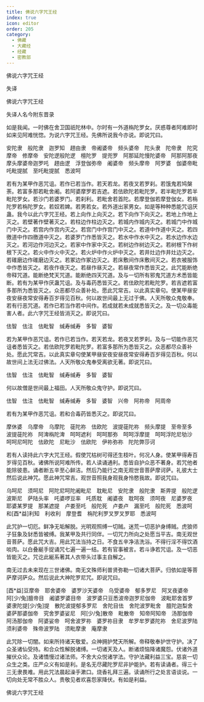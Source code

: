 ```yaml
---
title: 佛说六字咒王经
index: true
icon: editor
order: 205
category:
  - 佛藏
  - 大藏经
  - 经藏
  - 密教部
---
```


  佛说六字咒王经  

失译  

佛说六字咒王经  

失译人名今附东晋录  

如是我闻。一时佛在舍卫国祇陀林中。尔时有一外道栴陀罗女。厌惑尊者阿难即时如来见阿难恍惚。为说六字咒王经。先佛所说我今亦说。即说咒曰。  

安陀隶　般陀隶　迦罗知　趐由隶　帝阇婆帝　频头婆帝　陀头隶　陀帝隶　陀究摩帝　修摩帝　安陀逻般陀逻　檀陀罗　提兜罗　阿那延陀慢陀婆帝　阿那阿那夜　摩头摩婆帝迦罗吒　趐由逻　浮登伽弥帝　阇婆帝　频头摩帝　阿罗婆　伽婆帝毗吒毗提腻　至吒毗提腻　悉波呵  

若有为某甲作恶咒诅。若作已若当作。若天若龙。若夜叉若罗刹。若饿鬼若鸠槃荼。若富多那若毗舍阇。若阿婆摩罗若吉遮。若佉欧陀若毗陀罗。若半毗陀罗若半毗陀罗女。若沙门若婆罗门。若刹利。若毗舍若首陀。若摩登伽若摩登伽女。若栴陀罗若栴陀罗女。若奴若婢。若男若女。若外道出家男女。如是等种种悉能咒诅厌蛊。我今以此六字咒王经。若上向作上向灭之。若下向作下向灭之。若地上作地上灭之。若壁著作壁著灭之。若柱边作柱边灭之。若城内作城内灭之。若城门中作城门中灭之。若宫内作宫内灭之。若宫门中作宫门中灭之。若道中作道中灭之。若四徼道中作四徼道中灭之。若婆罗门作悉皆灭之。若水中作水中灭之。若水边作水边灭之。若河边作河边灭之。若家中作家中灭之。若树边作树边灭之。若树根下作树根下灭之。若火中作火中灭之。若火炉中作火炉中灭之。若井灶边作井灶边灭之。若碓磨边作碓磨边灭之。若冢边作冢边灭之。若床敷间作床敷间灭之。若衣被服饰中作悉皆灭之。若夜作夜灭之。若昼作昼灭之。若昼夜常作悉皆灭之。此咒能断绝帝释咒道。能断绝梵天咒道。能断绝四天咒道。及与一切所有邪鬼咒道方术悉皆能断。若有为某甲作厌蛊咒诅。及与毒药悉皆灭之。若佉欧陀若毗陀罗。若吉遮若富多那所为悉皆灭之。众恶都尽众善补处。愿此咒常吉。以此真实章句。使某甲昼安夜安昼夜常安得寿百岁得见百秋。何以故世间最上无过于佛。人天所敬众鬼敬奉。若有行恶咒道。若作已若当作若中间作。若成就若未成就悉皆灭之。及一切众毒能害人者。此六字咒王经皆消灭之。即说咒曰。  

佉智　佉注　佉毗智　缄寿缄寿　多智　婆智  

若为某甲作恶咒诅。若作已若当作。若天若龙。若夜叉若罗刹。及与一切能作恶咒诅者悉皆灭之。若佉欧陀罗若毗陀罗。若富多那所为悉皆灭之。众恶都尽众善补处。愿此咒常吉。以此真实章句使某甲昼安夜安昼夜常安得寿百岁得见百秋。何以故世间上法无过佛法。人天所敬众鬼奉受离欲无著。即说咒曰。  

佉智　佉注　佉毗智　缄寿缄寿　多智　婆智  

何以故僧是世间最上福田。人天所敬众鬼守护。即说咒曰。  

佉智　佉注　佉毗智　缄寿缄寿　多智　婆智　兴帝　阿祢帝　阿周帝  

若有为某甲作恶咒诅。若和合毒药皆悉灭之。即说咒曰。  

摩休婆　乌摩帝　乌摩陀　蓰陀祢　佉欧陀　波提蓰陀祢　频头摩提　至帝至多　波提蓰陀祢　阿渒栴陀渒　呵呵遮利　呵呵那弥　呵呵浮摩提　呵呵浮陀尼劬沙　呵呵尼呵陀　佉欧陀　尼毗沙　佉欧陀　伊祢弥祢　陀陀弊莎诃  

若有人读持此六字大咒王经。假使咒枯树可得还生枝叶。何况人身。使某甲得寿百岁得见百秋。诸佛所说阿难所传。若人读诵通利。悉皆自护众恶不著身。若咒他者能除彼患。诵者断五辛至心鲜洁。然后乃能行之南无观世音菩萨摩诃萨。礼彼大士然后说此神咒。愿此神咒常吉。观世音照我身观我身怜愍我故。即说咒曰。  

乌呵尼　须呵尼　阿陀尼呵陀阇毗尼　耽毗尼　安陀隶　般陀隶　斯畀提　般陀逻　波斯尼　萨陆头率　吒婆啰豆率　吒质耽　阇婆夜　耽呵夜　须呵夜　尼婆罗夜　耶婆某罗提　那某遮提　卢娄至吒　般陀死　卢娄卢　漏至吒　般陀死　悉波呵　和[酉*益]利知　利收利　摩登耆　栴陀利罗叉罗叉罗耶　悉波呵  

此咒护一切厄。鲜净无垢解脱。光明观照缚一切贼。迷荒一切恶护身缚贼。虎狼师子狂象及豺悉皆被缚。我某甲及共行同伴。一切咒力所向之处愿当平吉。南无观世音菩萨。愿此咒大吉。用此咒法当持之日。不食五辛净洁洗浴。不得行淫不得饮酒啖肉。以白叠綖手捉诵咒七遍一遍一结。若有官事被言。若斗诤若咒诅。及一切恶皆能灭之。咒讫此綖系著其人衣带头过事主自解之。  

南无过去未来现在三世诸佛。南无文殊师利普贤弥勒一切诸大菩萨。归依如是等菩萨摩诃萨众。然后说此大神陀罗尼咒。即说咒曰。  

[酉*益]豆摩帝　耶舍婆帝　婆罗沙天婆帝　乌受婆帝　郁多罗尼　阿叉夜婆帝　阿[少/兔]膻帝目　阇婆罗婆目帝　波罗婆只豆悉波帝迦罗尼伽帝　波毗耶舍首罗婆隶陀提[少/兔]提　散陀波提郁多罗尼　舍陀目佉　舍陀波罗毗舍　膻陀迦梨舍　婆萨那婆伽帝　究舍罗婆娑尼　阿[少/兔]散帝　毗散帝　知帝阿知帝　汤那伽帝　阿汤那伽帝　阿婆娑帝　呵舍波罗祢　婆罗祢目隶　牟罗牟罗婆陀祢　舍尼波罗陆　须利婆帝　殊帝波罗陆　须毗摩隶　庵摩隶  

此咒除一切闇。如来所持诸天敬爱。众神拥护梵天所解。帝释敬奉护世守护。决了众圣诸仙受持。和合众性解脱诸缚。一切诸天及人。断诸烦恼降诸魔怨。伏诸外道摧伏众论。及诸憍慢过诸法师。不舍大众悦诸学法。守护法藏利益三宝。慈哀一切众生之类。庄严众义有如是利。是名无尽藏陀罗尼非护能护。若有读诵者。得三十三无隶畏难。用此咒法晨起澡手漱口。烧香礼拜三遍。读诵所行之处言语谈说。一切向处无常不胜众人。贵敬见者欢喜怨家降伏。有如是利益。  

佛说六字咒王经  
